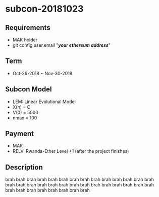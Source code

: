 # subcon-20181023

## Requirements

* MAK holder
* git config user.email "<b><i>your ethereum address</i></b>"

## Term

* Oct-26-2018 ~ Nov-30-2018

## Subcon Model

* LEM: Linear Evolutional Model
* X(n) = C
* V(0) = 5000
* nmax = 100

## Payment

 * MAK
 * RELV: Rwanda-Ether Level +1 (after the project finishes)

## Description

brah brah brah brah brah brah brah brah brah
brah brah brah brah brah brah brah brah brah
brah brah brah brah brah brah brah brah brah
brah brah brah brah brah brah brah brah brah

